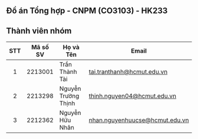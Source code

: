 ## Đồ án Tổng hợp - CNPM (CO3103) - HK233

## Thành viên nhóm

| STT | Mã số SV | Họ và Tên          | Email                          |
|:---:|:-------:|---------------------|--------------------------------|
| 1   | 2213001 | Trần Thành Tài      | tai.tranthanh@hcmut.edu.vn     |
| 2   | 2213298 | Nguyễn Trường Thịnh | thinh.nguyen04@hcmut.edu.vn    |
| 3   | 2212362 | Nguyễn Hữu Nhân     | nhan.nguyenhuucse@hcmut.edu.vn |

